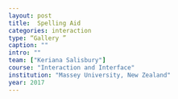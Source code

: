 ```yaml
---
layout: post
title:  Spelling Aid
categories: interaction
type: “Gallery ”
caption: ""
intro: ""
team: ["Keriana Salisbury"]
course: "Interaction and Interface"
institution: "Massey University, New Zealand"
year: 2017
---
```

